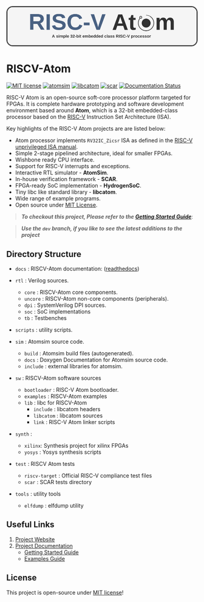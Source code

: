 ![RISCVAtom-header](docs/diagrams/rvatom-header.drawio.png)

# RISCV-Atom

[![MIT license](https://img.shields.io/badge/License-MIT-blue.svg)](https://lbesson.mit-license.org/) [![atomsim](https://github.com/saursin/riscv-atom/actions/workflows/atomsim.yml/badge.svg)](https://github.com/saursin/riscv-atom/actions/workflows/atomsim.yml) [![libcatom](https://github.com/saursin/riscv-atom/actions/workflows/libcatom.yml/badge.svg)](https://github.com/saursin/riscv-atom/actions/workflows/libcatom.yml) [![scar](https://github.com/saursin/riscv-atom/actions/workflows/scar.yml/badge.svg)](https://github.com/saursin/riscv-atom/actions/workflows/scar.yml) [![Documentation Status](https://readthedocs.org/projects/riscv-atom/badge/?version=latest)](https://riscv-atom.readthedocs.io/en/latest/?badge=latest)


RISC-V Atom is an open-source soft-core processor platform targeted for FPGAs. It is complete hardware prototyping and software development environment based around **Atom**, which is a 32-bit embedded-class processor based on the [RISC-V](https://riscv.org/) Instruction Set Architecture (ISA). 

Key highlights of the RISC-V Atom projects are are listed below:

- Atom processor implements `RV32IC_Zicsr` ISA as defined in the [RISC-V unprivileged ISA manual](https://github.com/riscv/riscv-isa-manual/releases/download/Ratified-IMAFDQC/riscv-spec-20191213.pdf).
- Simple 2-stage pipelined architecture, ideal for smaller FPGAs.
- Wishbone ready CPU interface.
- Support for RISC-V interrupts and exceptions.
- Interactive RTL simulator - **AtomSim**.
- In-house verification framework - **SCAR**.
- FPGA-ready SoC implementation - **HydrogenSoC**.
- Tiny libc like standard library - **libcatom**.
- Wide range of example programs.
- Open source under [MIT License](https://en.wikipedia.org/wiki/MIT_License).  


> ***To checkout this project, Please refer to the [Getting Started Guide](https://riscv-atom.readthedocs.io/en/latest/pages/getting-started/riscv-atom.html)***:

> ***Use the `dev` branch, if you like to see the latest additions to the project***

## Directory Structure

- `docs` : RISCV-Atom documentation: ([readthedocs](https://riscv-atom.readthedocs.io/en/latest/index.html))

- `rtl` : Verilog sources.
  - `core` : RISCV-Atom core components.
  - `uncore` : RISCV-Atom non-core components (peripherals).
  - `dpi` : SystemVerilog DPI sources.
  - `soc` :  SoC implementations
  - `tb` : Testbenches

- `scripts` : utility scripts.

- `sim` : Atomsim source code.
  - `build` : Atomsim build files (autogenerated).
  - `docs` : Doxygen Documentation for Atomsim source code.
  - `include` : external libraries for atomsim.

- `sw` : RISCV-Atom software sources
  - `bootloader` :  RISC-V Atom bootloader.
  - `examples` : RISCV-Atom examples
  - `lib` : libc for RISCV-Atom
    - `include` : libcatom headers
    - `libcatom` : libcatom sources
    - `link` : RISC-V Atom linker scripts

- `synth` :
  - `xilinx`: Synthesis project for xilinx FPGAs
  - `yosys` : Yosys synthesis scripts

- `test` : RISCV Atom tests
  - `riscv-target` : Official RISC-V compliance test files
  - `scar` : SCAR tests directory

- `tools` : utility tools
  - `elfdump` : elfdump utility


## Useful Links
1. [Project Website](https://sites.google.com/view/saurabh-singh-web/projects/risc-v-atom?authuser=0)
2. [Project Documentation](https://riscv-atom.readthedocs.io/en/latest/index.html)
    - [Getting Started Guide](https://riscv-atom.readthedocs.io/en/latest/pages/getting-started/prerequisites.html)
    - [Examples Guide](https://riscv-atom.readthedocs.io/en/latest/pages/getting-started/examples.html)


<!-- 5. AtomSim Source Documentation -->

<!--
## Other related projects
1. **AtomShell**: A simple shell for RISC-V Atom based SoCs : [AtomShell Github](https://github.com/saurabhsingh99100/atomshell)
-->

## License
This project is open-source under [MIT license](https://github.com/saursin/riscv-atom/blob/main/LICENSE)!
